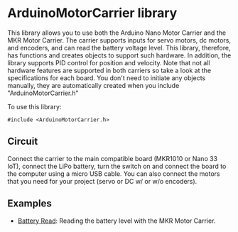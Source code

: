 # ArduinoMotorCarrier library


This library allows you to use both the Arduino Nano Motor Carrier and the MKR Motor Carrier. The carrier supports inputs for servo motors, dc motors, and encoders, and can read the battery voltage level. This library, therefore, has functions and creates objects to support such hardware. In addition, the library supports PID control for position and velocity. Note that not all hardware features are supported in both carriers so take a look at the specifications for each board. You don't need to initiate any objects manually, they are automatically created when you include "ArduinoMotorCarrier.h"

To use this library:

```
#include <ArduinoMotorCarrier.h>
```

## Circuit

Connect the carrier to the main compatible board (MKR1010 or Nano 33 IoT), connect the LiPo battery, turn the switch on and connect the board to the computer using a micro USB cable. You can also connect the motors that you need for your project (servo or DC w/ or w/o encoders).

## Examples

* [Battery Read](https://docs.arduino.cc/tutorials/mkr-motor-carrier/mkr-motor-carrier-battery): Reading the battery level with the MKR Motor Carrier.
